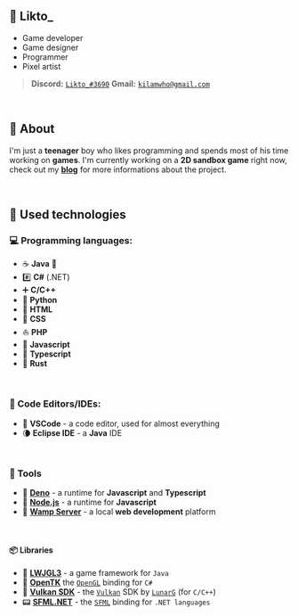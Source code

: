 ## 🎲 Likto_
* Game developer
* Game designer
* Programmer
* Pixel artist

> **Discord:** [``Likto_#3690``](https://discord.com/)
> **Gmail:** [``kilamwho@gmail.com``](https://www.google.com/gmail)

<br>

## 📓 About
I'm just a **teenager** boy who likes programming and spends 
most of his time working on **games**. I'm currently working 
on a **2D sandbox game** right now, check out my **[blog](https://likto.tumblr.com/)** for 
more informations about the project.

<br>

## 🔭 Used technologies

### 💻 Programming languages:

* ☕ **Java** 🌟
* #️⃣ **C#** (.NET)
* ➕ **C/C++**
* 🐍 **Python**
* 🔌 **HTML**
* 🎨 **CSS**
* ⛵ **PHP**
* 🌠 **Javascript**
* 🌠 **Typescript**
* 🦀 **Rust**

<br>

### 📝 Code Editors/IDEs:

* 🔀 **VSCode** - a code editor, used for almost everything
* 🌘 **Eclipse IDE** - a **Java** IDE

<br>

### 🔧 Tools

* 🦕 **[Deno](https://deno.land/)** - a runtime for **Javascript** and **Typescript**
* 🌟 **[Node.js](https://nodejs.org)** - a runtime for **Javascript**
* 🔌 **[Wamp Server](https://www.wampserver.com/)** - a local **web development** platform

<br>

#### 📦 Libraries

* 🧱 **[LWJGL3](https://www.lwjgl.org/)** - a game framework for ``Java``
* 🧿 **[OpenTK](https://opentk.net/)** the [``OpenGL``](https://www.opengl.org//) binding for ``C#``
* 🌋 **[Vulkan SDK](https://vulkan.lunarg.com/)** - the [``Vulkan``](https://www.vulkan.org/) SDK by [``LunarG``](https://www.lunarg.com/) (for ``C/C++``)
* 📟 **[SFML.NET](https://www.sfml-dev.org/download/sfml.net/)** - the [``SFML``](https://www.sfml-dev.org/) binding for ``.NET languages``

<br>
